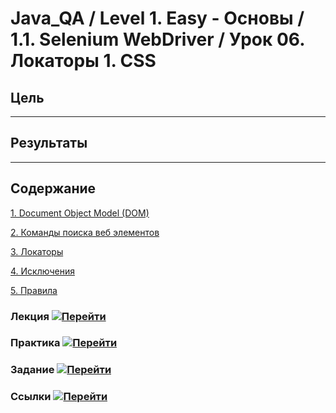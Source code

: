 # Java_QA / Level 1. Easy - Основы / 1.1. Selenium WebDriver / Урок 06. Локаторы 1. CSS

## Цель



***

## Результаты



***

## Содержание

[1. Document Object Model (DOM)](1.%20Лекция.md#1.-Document-Object-Model-(DOM))

[2. Команды поиска веб элементов](1.%20Лекция.md#2.-Команды-поиска-веб-элементов)

[3. Локаторы](1.%20Лекция.md#3.-Локаторы)

[4. Исключения](1.%20Лекция.md#4.-Исключения)

[5. Правила](1.%20Лекция.md#5.-Правила)

### Лекция [![Перейти](https://img.shields.io/badge/-%D0%9F%D0%B5%D1%80%D0%B5%D0%B9%D1%82%D0%B8-blue)](1.%20Лекция.md)

[](1.%20Лекция.md#)

### Практика [![Перейти](https://img.shields.io/badge/-%D0%9F%D0%B5%D1%80%D0%B5%D0%B9%D1%82%D0%B8-blue)](2.%20Практика.md)

[](2.%20Практика.md#)

### Задание [![Перейти](https://img.shields.io/badge/-%D0%9F%D0%B5%D1%80%D0%B5%D0%B9%D1%82%D0%B8-blue)](3.%20Задание.md)

### Ссылки [![Перейти](https://img.shields.io/badge/-%D0%9F%D0%B5%D1%80%D0%B5%D0%B9%D1%82%D0%B8-blue)](4.%20Ссылки.md)